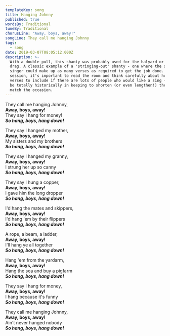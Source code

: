 ```yaml
---
templateKey: song
title: Hanging Johnny
published: true
wordsBy: Traditional
tuneBy: Traditional
chorusLine: "Away, boys, away!"
songLine: They call me hanging Johnny
tags:
  - song
date: 2019-03-07T08:05:12.000Z
description: >-
  With a double pull, this shanty was probably used for the halyard or a long
  drag. A classic example of a 'stringing-out' shanty - one where the shanty
  singer could make up as many verses as required to get the job done. Sung at a
  session, it's important to read the room and think carefully about how many
  verses to include if there are lots of people who would like a sing - it would
  be totally historically in keeping to shorten (or even lengthen!) the song to
  match the occasion.
---
```

They call me hanging Johnny,\
**Away, boys, away!**\
They say I hang for money!\
***So hang, boys, hang down!***

They say I hanged my mother,\
**Away, boys, away!**\
My sisters and my brothers\
***So hang, boys, hang down!***

They say I hanged my granny,\
**Away, boys, away!**\
I strung her up so canny\
***So hang, boys, hang down!***

They say I hung a copper,\
**Away, boys, away!**\
I gave him the long dropper\
***So hang, boys, hang down!***

I'd hang the mates and skippers,\
**Away, boys, away!**\
I'd hang 'em by their flippers\
***So hang, boys, hang down!***

A rope, a beam, a ladder,\
**Away, boys, away!**\
I'll hang ye all together\
***So hang, boys, hang down!***

Hang 'em from the yardarm,\
**Away, boys, away!**\
Hang the sea and buy a pigfarm\
***So hang, boys, hang down!***

They say I hang for money,\
**Away, boys, away!**\
I hang because it's funny\
***So hang, boys, hang down!***

They call me hanging Johnny,\
**Away, boys, away!**\
Ain't never hanged nobody\
***So hang, boys, hang down!***
